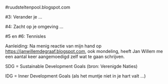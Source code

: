 #ruudsteltenpool.blogspot.com

#3: Verander je ...

#4: Zacht op je omgeving ...

#5 en #6: Tennisles

Aanleiding: Na menig reactie van mijn hand op https://janwillemdegraaf.blogspot.com, ook mondeling, heeft Jan Willem me een aantal keer aangemoedigd zelf wat te gaan schrijven.

SDG = Sustainable Development Goals (bron: Verenigde Naties)

IDG = Inner Development Goals (als het muntje niet in je hart valt ...)

